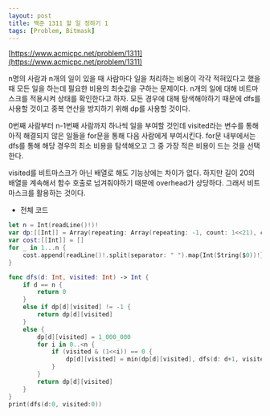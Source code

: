 ```yaml
---
layout: post
title: 백준 1311 할 일 정하기 1
tags: [Problem, Bitmask]
---
```


[https://www.acmicpc.net/problem/1311](https://www.acmicpc.net/problem/1311)

n명의 사람과 n개의 일이 있을 때 사람마다 일을 처리하는 비용이 각각 적혀있다고 했을 때 모든 일을 하는데 필요한 비용의 최솟값을 구하는 문제이다. n개의 일에 대해 비트마스크를 적용시켜 상태를 확인한다고 하자. 모든 경우에 대해 탐색해야하기 때문에 dfs를 사용할 것이고 중복 연산을 방지하기 위해 dp를 사용할 것이다.  

0번째 사람부터 n-1번째 사람까지 하나씩 일을 부여할 것인데 visited라는 변수를 통해 아직 해결되지 않은 일들을 for문을 통해 다음 사람에게 부여시킨다. for문 내부에서는 dfs를 통해 해당 경우의 최소 비용을 탐색해오고 그 중 가장 적은 비용이 드는 것을 선택한다.  

visited를 비트마스크가 아닌 배열로 해도 기능상에는 차이가 없다. 하지만 길이 20의 배열을 계속해서 함수 호출로 넘겨줘야하기 때문에 overhead가 상당하다. 그래서 비트마스크를 활용하는 것이다.  

- 전체 코드



```swift
let n = Int(readLine()!)!
var dp:[[Int]] = Array(repeating: Array(repeating: -1, count: 1<<21), count: 20)
var cost:[[Int]] = []
for _ in 1...n {
    cost.append(readLine()!.split(separator: " ").map{Int(String($0))!})
}

func dfs(d: Int, visited: Int) -> Int {
    if d == n {
        return 0
    }
    else if dp[d][visited] != -1 {
        return dp[d][visited]
    }
    else {
        dp[d][visited] = 1_000_000
        for i in 0..<n {
            if (visited & (1<<i)) == 0 {
                dp[d][visited] = min(dp[d][visited], dfs(d: d+1, visited: visited|(1<<i)) + cost[d][i])
            }
        }
        return dp[d][visited]
    }
}
print(dfs(d:0, visited:0))
```

